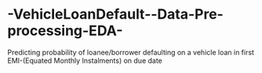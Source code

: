# -VehicleLoanDefault--Data-Pre-processing-EDA-
Predicting probability of loanee/borrower defaulting on a vehicle loan in first EMI-(Equated Monthly Instalments) on due date
